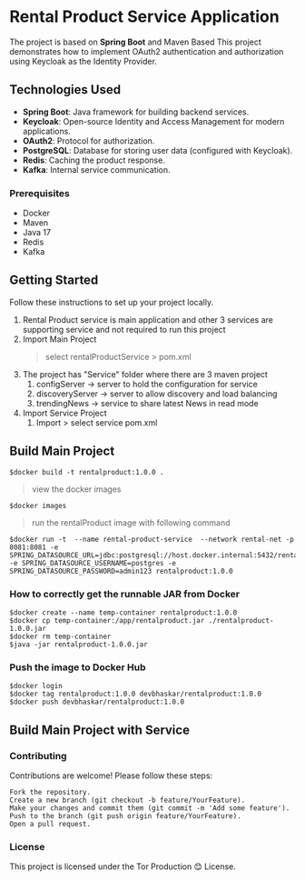# Rental Product Service Application

The project is based on **Spring Boot** and Maven Based
This project demonstrates how to implement OAuth2 authentication and authorization using Keycloak as the Identity Provider.


## Technologies Used

- **Spring Boot**: Java framework for building backend services.
- **Keycloak**: Open-source Identity and Access Management for modern applications.
- **OAuth2**: Protocol for authorization.
- **PostgreSQL**: Database for storing user data (configured with Keycloak).
- **Redis**: Caching the product response.
- **Kafka**: Internal service communication.

### Prerequisites

- Docker
- Maven
- Java 17
- Redis
- Kafka

## Getting Started

Follow these instructions to set up your project locally.

1. Rental Product service is main application and other 3 services are supporting service and not required to run this project
2. Import Main Project
	> select rentalProductService > pom.xml
3. The project has "Service" folder where there are 3 maven project
	1. configServer -> server to hold the configuration for service 
	2. discoveryServer -> server to allow discovery and load balancing
	3. trendingNews -> service to share latest News in read mode
4. Import Service Project
	1. Import > select service pom.xml
	
## Build Main Project

```
$docker build -t rentalproduct:1.0.0 .
```
> view the docker images
```
$docker images
```

> run the rentalProduct image with following command
```
$docker run -t  --name rental-product-service  --network rental-net -p 8081:8081 -e SPRING_DATASOURCE_URL=jdbc:postgresql://host.docker.internal:5432/rental_product -e SPRING_DATASOURCE_USERNAME=postgres -e SPRING_DATASOURCE_PASSWORD=admin123 rentalproduct:1.0.0
```


### How to correctly get the runnable JAR from Docker
```
$docker create --name temp-container rentalproduct:1.0.0
$docker cp temp-container:/app/rentalproduct.jar ./rentalproduct-1.0.0.jar
$docker rm temp-container
$java -jar rentalproduct-1.0.0.jar
```

### Push the image to Docker Hub
```
$docker login
$docker tag rentalproduct:1.0.0 devbhaskar/rentalproduct:1.0.0
$docker push devbhaskar/rentalproduct:1.0.0
```


## Build Main Project with Service
	
		



### Contributing

Contributions are welcome! Please follow these steps:

    Fork the repository.
    Create a new branch (git checkout -b feature/YourFeature).
    Make your changes and commit them (git commit -m 'Add some feature').
    Push to the branch (git push origin feature/YourFeature).
    Open a pull request.

### License

This project is licensed under the Tor Production 😊 License.